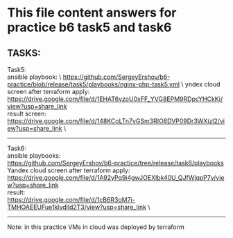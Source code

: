 # This file content answers for practice b6 task5 and task6

TASKS:
---

 Task5: \
   ansible playbook: \ 
	https://github.com/SergeyErshov/b6-practice/blob/release/task5/playbooks/nginx-php-task5.yml \ 
   yndex cloud screen after terraform apply: \
	https://drive.google.com/file/d/1EHAT6vzoU0xFF_YVG8EPM9RDpcYHCkKi/view?usp=share_link \
   result screen: \
  	https://drive.google.com/file/d/148KCoLTn7vGSm3RIO8DVP09Dr3WXizl2/view?usp=share_link \
   
***

 Task6: \
   ansible playbooks: \
   	https://github.com/SergeyErshov/b6-practice/tree/release/task6/playbooks \
   Yandex cloud screen after terraform apply: \
	https://drive.google.com/file/d/1A92yPq9i4gwJOEXlbk40U_QJfWlqpP7y/view?usp=share_link \
   result: \
	https://drive.google.com/file/d/1cB6R3oM7j-TMHOAEEUFue1kIvdlld2T3/view?usp=share_link \
  
***
   
Note: in this practice VMs in cloud was deployed by terraform

